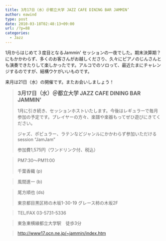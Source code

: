 ```yaml
---
title: 3月17日（水）＠都立大学 JAZZ CAFE DINING BAR JAMMIN’
author: eawind
type: post
date: 2010-03-18T02:48:13+09:00
url: /?p=88
categories:
  - Jazz
---
```

1月からはじめて３度目となるJammin' セッションの一夜でした。期末決算期？にもかかわらず、多くのお客さんがお越しくださり、久々にピアノのじんさんとも演奏できたりして楽しかったです。アルコでのソロって、最近たまにチャレンジするのですが、結構ウケがいいものです。

来月は21日（水）の開催です。またお会いしましょう！

> **<big>3月17日（水）＠都立大学 JAZZ CAFE DINING BAR JAMMIN'</big>**
>
> 1月に引き続き、セッションホストいたします。今後はレギュラーで毎月参加の予定です。プレイヤーの方々、楽譜や楽器もってぜひ遊びにきてください。
>
> ジャズ、ポピュラー、ラテンなどジャンルにかかわらず参加いただけるsession &#8220;JamJam&#8221;
>
> 参加費1,575円（ワンドリンク付、税込）

> PM7:30〜PM11:00
>
> 千葉香織 (p)

> 風間進一 (b)

> 尾方順也 (ds)
>
> 東京都目黒区柿の木坂1-30-19 グレース柿の木坂2F

> TEL/FAX 03-5731-5336

> 東急東横線都立大学駅　徒歩3分

> http://www17.ocn.ne.jp/~jammin/index.htm
